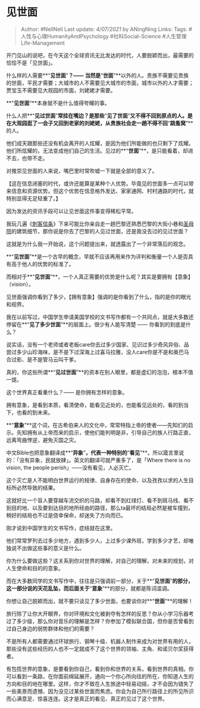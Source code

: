 # 见世面

> Author: #NellNell 
Last update: *4/07/2021* by ANingNing
Links: 
Tags: #人性与心理HumanityAndPsychology #社科Social-Science #人生管理Life-Management 

开门见山的说吧，在今天这个全球资讯无比发达的时代，人要脱颖而出，最需要的恰恰不是「见世面」。

什么样的人需要**“**见世面**”**？—— 当然是**“**世面**”**以外的人。贵族不需要见贵族的世面，平民才需要；大城市的人不需要见大城市的市面，城市以外的人才需要；贾宝玉不需要见大观园的市面，刘姥姥才需要。

**”**见世面**“**本身就不是什么值得夸耀的事。

什么人把**“**见过世面**”**常挂在嘴边？是那些**”**见了世面**“**又不得不回到原点的人。是在大观园逛了一会子又回到老家的刘姥姥，从贵族社会走一趟不得不回**“**跳蚤窝**”**的人。

他们成天跟那些还没有机会离开的人炫耀，是因为他们所能做的也只剩下了炫耀。他们所炫耀的，无法变成他们自己的生活。见过的**“**世面**”**，是只能看着，却进不去，也带不走。

对推崇见世面的人来说，嘴巴里时常吹嘘一下就是全部的意义了。

【这在信息闭塞的时代，或许还能算是某种个人优势。毕竟见的世面多一点可以带来信息和资源优势。但这个优势在信息格外发达、家家通网、村村通路的时代，就特别显得无足轻重了。】

因为发达的资讯手段可以让见世面这件事变得稀松平常。

我玩几遍《[刺客信条](https://www.zhihu.com/search?q=%E5%88%BA%E5%AE%A2%E4%BF%A1%E6%9D%A1&search_source=Entity&hybrid_search_source=Entity&hybrid_search_extra=%7B%22sourceType%22%3A%22answer%22%2C%22sourceId%22%3A863271430%7D)》下来可能比你亲自走一趟巴黎还熟悉巴黎的大街小巷和[圣母院](https://www.zhihu.com/search?q=%E5%9C%A3%E6%AF%8D%E9%99%A2&search_source=Entity&hybrid_search_source=Entity&hybrid_search_extra=%7B%22sourceType%22%3A%22answer%22%2C%22sourceId%22%3A863271430%7D)的建筑细节，那你说是你去了巴黎的人见过世面，还是我没去过的见过世面？

这就是为什么我一开始说，这个问题提出来，就透露出了一个非常落后的观念。

**“**见世面**”**是一个古早的概念，早就不应该再用来作为评判和衡量一个人是否具有高于他人的优势的标准了。

而相对于**“**见世面**”**，一个人真正需要的优势是什么呢？其实是要拥有【意象】 （vision）。

见世面强调你看到了多少，【拥有意象】强调的是你看到了什么，指的是你的眼光和视界。

  

我在以前写过，中国学生申请美国学校的文书写作都有一个共同点，就是大多数还停留在**“**见了多少世面**”**的层面上。很少有人能写清楚 —— 你看到的到底是什么？

说实话，没有一个老师或者老板care你去过多少国家、见识过多少奇风异俗、品尝过多少山珍海味，是不是下过深海上过喜马拉雅，没人care你是不是和奥巴马合过影、是不是管马云叫干爹。

真的，你这些所谓**“**见过世面**”**的资本在别人眼里，都是虚幻的泡泡，根本不值一提。

这个世界真正看重什么？—— 是你拥有怎样的意象。

拥有意象，是看到本质，看清使命，能看见近处的，也能看见远处的，看的到当下，也看的到未来。

**“**意象**”**这个词，在古希伯来人的文化中，常常特指上帝的使者——先知们的启示。先知拥有从上帝而来的启示，使他们能判明是非，引导自己的族人行路正直，远离弯曲悖逆，避免灭国之灾。

中文Bible也把意象翻译成**“**异象**”**，代表一种特别的**“**看见**”**。所以箴言里说的：「没有异象，民就放肆」。英文的翻译可就严重多了，是「Where there is no vision, the people perish」——没有看见，人必灭亡。

这个灭亡是人不能明白世界运行的规律、自身存在的使命、以及孜孜以求的人生目标所必然导致的结果。

这就好比一个盲人要穿越车流交织的马路，却看不到红绿灯、看不到斑马线、看不到目的地、以及要到达目的地所经由的路径，那么ta最坏的结局必然是被车撞到，稍好的结局也不过是侥幸保命，却迷失了方向而已。

刚才说到中国学生的文书写作，症结就在这里。

他们常常罗列去过多少地方，遇到多少人，上过多少课外班，学到多少才艺，却唯独说不出做这些事的意义是什么。

你为什么要做这些？这关系到你对世界的理解，对自己的理解，对未来的规划，对人生使命和目的的意象。

而在大多数同学的文书写作中，往往是只强调前一部分，关于**“**见世面**”**的部分，这一部分说的天花乱坠，而后面关于**“**意象**”**的部分，就都是陈词滥调。

你想让自己脱颖而出，就不要只谈见了多少世面，也要谈你对**“**世面**”**的理解！

旅行除了让你大开眼界，你对环境和文化被剥夺有怎样的反思？你从小学习乐器考过了多少级，那么你对音乐的理解是怎样？你参加了模拟联合国，但你是否曾看到过自己身边的弱势群体和他们的需要？

不是所有人都需要通过环球旅行、钢琴十级、机器人制作来成为对世界有用的人，那些没有这些经历的人也不一定就成不了这个世界的领袖、主角、和诺贝尔奖获得者。

有包揽世界的意象，是要看到你自己，看到你和世界的关系，看到世界的真相。你可以看到一条路，在你面前绵延展开，通向一个你心所向往的所在，你知道人生的方向和目的地在哪里。这样，你才不致在人生旅途中轻易动摇，才不会因为错失了一些美景而遗憾、因为没见过某些世面而焦虑。你会为自己所行路径上的所见所识而心满意足、惊喜连连。这才是真正的看见、真正的见过了这个世界。